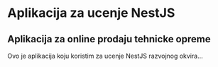 # Aplikacija za ucenje NestJS

## Aplikacija za online prodaju tehnicke opreme
Ovo je aplikacija koju koristim za ucenje NestJS razvojnog okvira...